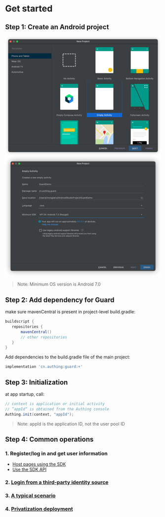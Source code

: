 # Get started

<LastUpdated/>

## Step 1: Create an Android project

<img src="./images/create_project1.png" alt="drawing" width="800"/>

<img src="./images/create_project2.png" alt="drawing" width="800"/>

> Note: Minimum OS version is Android 7.0

## Step 2: Add dependency for Guard

make sure mavenCentral is present in project-level build.gradle:

 ```groovy
 buildscript {
    repositories {
        mavenCentral()
        // other repositories
    }
 }
 ```

Add dependencies to the build.gradle file of the main project:

```groovy
implementation 'cn.authing:guard:+'
```

## Step 3: Initialization

at app startup, call:

```java
// context is application or initial activity
// ”appId“ is obtained from the Authing console
Authing.init(context, "appId");
```

> Note: appId is the application ID, not the user pool ID

## Step 4: Common operations

###  1. Register/log in and get user information

- [Host pages using the SDK](./develop.md)
- [Use the SDK API](./apis/)

### 2. [Login from a third-party identity source](./social/)

### 3. [A typical scenario](./scenario/)

### 4. [Privatization deployment](./onpremise.md)

